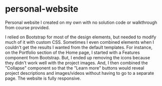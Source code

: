 # personal-website
Personal website I created on my own with no solution code or walkthrough from course provided.

I relied on Bootstrap for most of the design elements, but needed to modify much of it with custom CSS. Sometimes I even combined elements when I couldn't get the results I wanted from the default templates. For instance, on the Portfolio section of the Home page, I started with a Features component from Bootstrap. But, I ended up removing the icons because they didn't work well with the project images. And, I then combined the "Collapse" component so that the "Learn more" buttons would reveal project descriptions and images/videos without having to go to a separate page. The website is fully responsive.
